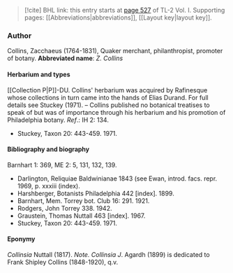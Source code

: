 > [!cite] BHL link: this entry starts at [page 527](https://www.biodiversitylibrary.org/page/33120658) of TL-2 Vol. I.
> Supporting pages: [[Abbreviations|abbreviations]], [[Layout key|layout key]].

### Author

Collins, Zacchaeus (1764-1831), Quaker merchant, philanthropist, promoter of botany. 
**Abbreviated name**: *Z. Collins*

#### Herbarium and types

[[Collection P|P]]-DU. Collins' herbarium was acquired by Rafinesque whose collections in turn came into the hands of Elias Durand. For full details see Stuckey (1971). – Collins published no botanical treatises to speak of but was of importance through his herbarium and his promotion of Philadelphia botany.
*Ref*.: IH 2: 134.
- Stuckey, Taxon 20: 443-459. 1971.

#### Bibliography and biography

Barnhart 1: 369, ME 2: 5, 131, 132, 139.
- Darlington, Reliquiae Baldwinianae 1843 (see Ewan, introd. facs. repr. 1969, p. xxxiii (index).
- Harshberger, Botanists Philadelphia 442 \[index\]. 1899.
- Barnhart, Mem. Torrey bot. Club 16: 291. 1921.
- Rodgers, John Torrey 338. 1942.
- Graustein, Thomas Nuttall 463 \[index\]. 1967.
- Stuckey, Taxon 20: 443-459. 1971.

#### Eponymy

*Collinsia* Nuttall (1817).
*Note. Collinsia J*. Agardh (1899) is dedicated to Frank Shipley Collins (1848-1920), q.v.

